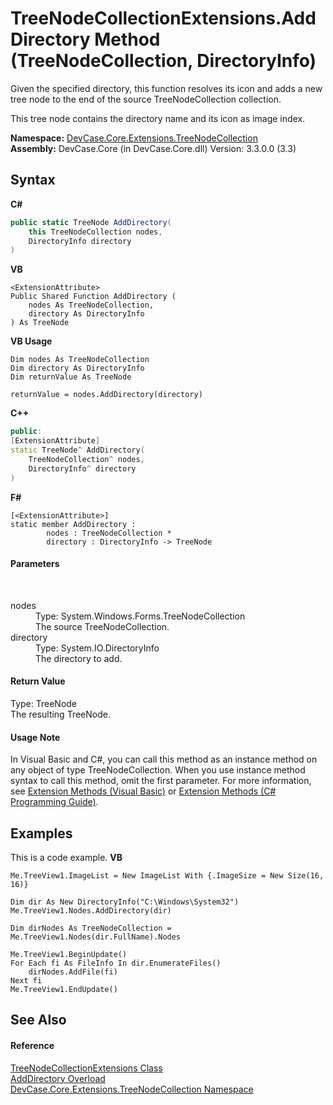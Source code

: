 # TreeNodeCollectionExtensions.AddDirectory Method (TreeNodeCollection, DirectoryInfo)
 

Given the specified directory, this function resolves its icon and adds a new tree node to the end of the source TreeNodeCollection collection. 

 This tree node contains the directory name and its icon as image index.

**Namespace:**&nbsp;<a href="N_DevCase_Core_Extensions_TreeNodeCollection">DevCase.Core.Extensions.TreeNodeCollection</a><br />**Assembly:**&nbsp;DevCase.Core (in DevCase.Core.dll) Version: 3.3.0.0 (3.3)

## Syntax

**C#**<br />
``` C#
public static TreeNode AddDirectory(
	this TreeNodeCollection nodes,
	DirectoryInfo directory
)
```

**VB**<br />
``` VB
<ExtensionAttribute>
Public Shared Function AddDirectory ( 
	nodes As TreeNodeCollection,
	directory As DirectoryInfo
) As TreeNode
```

**VB Usage**<br />
``` VB Usage
Dim nodes As TreeNodeCollection
Dim directory As DirectoryInfo
Dim returnValue As TreeNode

returnValue = nodes.AddDirectory(directory)
```

**C++**<br />
``` C++
public:
[ExtensionAttribute]
static TreeNode^ AddDirectory(
	TreeNodeCollection^ nodes, 
	DirectoryInfo^ directory
)
```

**F#**<br />
``` F#
[<ExtensionAttribute>]
static member AddDirectory : 
        nodes : TreeNodeCollection * 
        directory : DirectoryInfo -> TreeNode 

```


#### Parameters
&nbsp;<dl><dt>nodes</dt><dd>Type: System.Windows.Forms.TreeNodeCollection<br />The source TreeNodeCollection.</dd><dt>directory</dt><dd>Type: System.IO.DirectoryInfo<br />The directory to add.</dd></dl>

#### Return Value
Type: TreeNode<br />The resulting TreeNode.

#### Usage Note
In Visual Basic and C#, you can call this method as an instance method on any object of type TreeNodeCollection. When you use instance method syntax to call this method, omit the first parameter. For more information, see <a href="https://docs.microsoft.com/dotnet/visual-basic/programming-guide/language-features/procedures/extension-methods">Extension Methods (Visual Basic)</a> or <a href="https://docs.microsoft.com/dotnet/csharp/programming-guide/classes-and-structs/extension-methods">Extension Methods (C# Programming Guide)</a>.

## Examples
This is a code example. 
**VB**<br />
``` VB
Me.TreeView1.ImageList = New ImageList With {.ImageSize = New Size(16, 16)}

Dim dir As New DirectoryInfo("C:\Windows\System32")
Me.TreeView1.Nodes.AddDirectory(dir)

Dim dirNodes As TreeNodeCollection = Me.TreeView1.Nodes(dir.FullName).Nodes

Me.TreeView1.BeginUpdate()
For Each fi As FileInfo In dir.EnumerateFiles()
    dirNodes.AddFile(fi)
Next fi
Me.TreeView1.EndUpdate()
```


## See Also


#### Reference
<a href="T_DevCase_Core_Extensions_TreeNodeCollection_TreeNodeCollectionExtensions">TreeNodeCollectionExtensions Class</a><br /><a href="Overload_DevCase_Core_Extensions_TreeNodeCollection_TreeNodeCollectionExtensions_AddDirectory">AddDirectory Overload</a><br /><a href="N_DevCase_Core_Extensions_TreeNodeCollection">DevCase.Core.Extensions.TreeNodeCollection Namespace</a><br />
